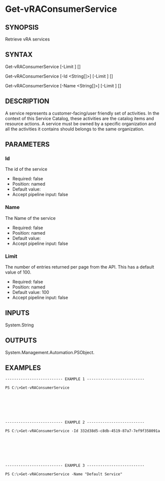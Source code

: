 # Get-vRAConsumerService

## SYNOPSIS
    
Retrieve vRA services

## SYNTAX
 Get-vRAConsumerService [-Limit <String>] [<CommonParameters>] Get-vRAConsumerService [-Id <String[]>] [-Limit <String>] [<CommonParameters>] Get-vRAConsumerService [-Name <String[]>] [-Limit <String>] [<CommonParameters>]    

## DESCRIPTION

A service represents a customer-facing/user friendly set of activities. In the context of this Service Catalog, 
these activities are the catalog items and resource actions. 
A service must be owned by a specific organization and all the activities it contains should belongs to the same organization.

## PARAMETERS


### Id

The id of the service

* Required: false
* Position: named
* Default value: 
* Accept pipeline input: false

### Name

The Name of the service

* Required: false
* Position: named
* Default value: 
* Accept pipeline input: false

### Limit

The number of entries returned per page from the API. This has a default value of 100.

* Required: false
* Position: named
* Default value: 100
* Accept pipeline input: false

## INPUTS

System.String

## OUTPUTS

System.Management.Automation.PSObject.

## EXAMPLES
```
-------------------------- EXAMPLE 1 --------------------------

PS C:\>Get-vRAConsumerService







-------------------------- EXAMPLE 2 --------------------------

PS C:\>Get-vRAConsumerService -Id 332d38d5-c8db-4519-87a7-7ef9f358091a







-------------------------- EXAMPLE 3 --------------------------

PS C:\>Get-vRAConsumerService -Name "Default Service"
```

